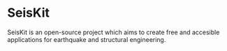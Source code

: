 # SeisKit

SeisKit is an open-source project which aims to create free and accesible applications for earthquake and structural engineering.
